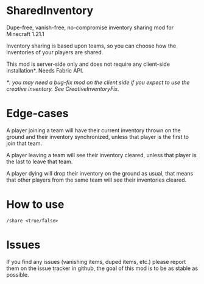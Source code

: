 # SharedInventory
Dupe-free, vanish-free, no-compromise inventory sharing mod for Minecraft 1.21.1

Inventory sharing is based upon teams, so you can choose how the inventories of your players are shared.

This mod is server-side only and does not require any client-side installation\*. Needs Fabric API.

*\*: you may need a bug-fix mod on the client side if you expect to use the creative inventory. See CreativeInventoryFix.*

# Edge-cases
A player joining a team will have their current inventory thrown on the ground and their inventory synchronized, unless that player is the first to join that team.

A player leaving a team will see their inventory cleared, unless that player is the last to leave that team.

A player dying will drop their inventory on the ground as usual, that means that other players from the same team will see their inventories cleared.

# How to use

    /share <true/false>

# Issues
If you find any issues (vanishing items, duped items, etc.) please report them on the issue tracker in github, the goal of this mod is to be as stable as possible.
